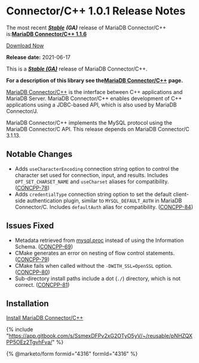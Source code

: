 # Connector/C++ 1.0.1 Release Notes

The most recent [_**Stable**_](../../../community-server/about/release-criteria.md) _**(GA)**_ release of MariaDB Connector/C++ is:[**MariaDB Connector/C++ 1.1.6**](../1.1/1.1.6.md)

[Download Now](https://mariadb.com/downloads/connectors/connectors-data-access/cpp-connector)

**Release date:** 2021-06-17

This is a [_**Stable (GA)**_](../../../community-server/about/release-criteria.md) release of MariaDB Connector/C++.

**For a description of this library see the**[**MariaDB Connector/C++**](https://app.gitbook.com/s/CjGYMsT2MVP4nd3IyW2L/mariadb-connector-cpp) **page.**

[MariaDB Connector/C++](broken-reference) is the interface between C++ applications and MariaDB Server. MariaDB Connector/C++ enables development of C++ applications using a JDBC-based API, which is also used by MariaDB Connector/J.

MariaDB Connector/C++ implements the MySQL protocol using the MariaDB Connector/C API. This release depends on MariaDB Connector/C 3.1.13.

## Notable Changes

* Adds `useCharacterEncoding` connection string option to control the character set used for connection, input, and results. Includes `OPT_SET_CHARSET_NAME` and `useCharset` aliases for compatibility. ([CONCPP-78](https://jira.mariadb.org/browse/CONCPP-78))
* Adds `credentialType` connection string option to set the default client-side authentication plugin, similar to `MYSQL_DEFAULT_AUTH` in MariaDB Connector/C. Includes `defaultAuth` alias for compatibility. ([CONCPP-84](https://jira.mariadb.org/browse/CONCPP-84))

## Issues Fixed

* Metadata retrieved from [mysql.proc](https://app.gitbook.com/s/SsmexDFPv2xG2OTyO5yV/reference/system-tables/the-mysql-database-tables/mysql-proc-table) instead of using the Information Schema. ([CONCPP-69](https://jira.mariadb.org/browse/CONCPP-69))
* CMake generates an error on nesting of flow control statements. ([CONCPP-79](https://jira.mariadb.org/browse/CONCPP-79))
* CMake fails when called without the `-DWITH_SSL=OpenSSL` option. ([CONCPP-80](https://jira.mariadb.org/browse/CONCPP-80))
* Sub-directory install paths include a dot (`./`) directory, which is not correct. ([CONCPP-81](https://jira.mariadb.org/browse/CONCPP-81))

## Installation

[Install MariaDB Connector/C++](https://app.gitbook.com/s/CjGYMsT2MVP4nd3IyW2L/mariadb-connector-cpp/install-mariadb-connector-cpp)

{% include "https://app.gitbook.com/s/SsmexDFPv2xG2OTyO5yV/~/reusable/pNHZQXPP5OEz2TgvhFva/" %}

{% @marketo/form formid="4316" formId="4316" %}
